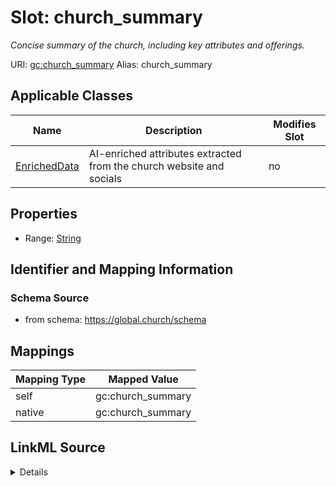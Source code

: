 

# Slot: church_summary 


_Concise summary of the church, including key attributes and offerings._





URI: [gc:church_summary](https://global.church/schema/church_summary)
Alias: church_summary

<!-- no inheritance hierarchy -->





## Applicable Classes

| Name | Description | Modifies Slot |
| --- | --- | --- |
| [EnrichedData](EnrichedData.md) | AI-enriched attributes extracted from the church website and socials |  no  |






## Properties

* Range: [String](String.md)




## Identifier and Mapping Information






### Schema Source


* from schema: https://global.church/schema




## Mappings

| Mapping Type | Mapped Value |
| ---  | ---  |
| self | gc:church_summary |
| native | gc:church_summary |




## LinkML Source

<details>
```yaml
name: church_summary
description: Concise summary of the church, including key attributes and offerings.
from_schema: https://global.church/schema
rank: 1000
alias: church_summary
domain_of:
- EnrichedData
range: string

```
</details>